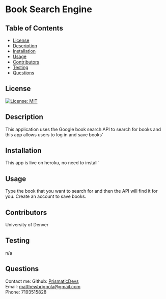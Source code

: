 # Book Search Engine

## Table of Contents

- [License](#license)
- [Description](#description)
- [Installation](#installation)
- [Usage](#instructions)
- [Contributors](#contributors)
- [Testing](#testing)
- [Questions](#questions)

## License

[![License: MIT](https://img.shields.io/badge/License-MIT-yellow.svg)](https://opensource.org/licenses/MIT)

## Description

This application uses the Google book search API to search for books and this app allows users to log in and save books'

## Installation

This app is live on heroku, no need to install'

## Usage

Type the book that you want to search for and then the API will find it for you. Create an account to save books.

## Contributors

University of Denver

## Testing

n/a

## Questions

Contact me:
Github: [PrismaticDevs](https://github.com/PrismaticDevs) <br>
Email: matthewbrignola@gmail.com <br>
Phone: 7193515828 <br>

